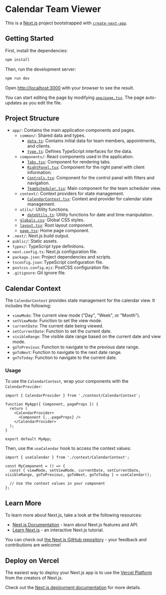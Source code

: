 # Calendar Team Viewer

This is a [Next.js](https://nextjs.org) project bootstrapped with [`create-next-app`](https://nextjs.org/docs/app/api-reference/cli/create-next-app).

## Getting Started

First, install the dependencies:

```bash
npm install
```

Then, run the development server:

```bash
npm run dev
```

Open [http://localhost:3000](http://localhost:3000) with your browser to see the result.

You can start editing the page by modifying [`app/page.tsx`](app/page.tsx). The page auto-updates as you edit the file.

## Project Structure

- `app/`: Contains the main application components and pages.
  - `common/`: Shared data and types.
    - [`data.ts`](app/common/data.ts): Contains initial data for team members, appointments, and clients.
    - [`type.ts`](app/common/type.ts): Defines TypeScript interfaces for the data.
  - `components/`: React components used in the application.
    - [`Tabs.tsx`](app/components/Tabs.tsx): Component for rendering tabs.
    - [`RightPanel.tsx`](app/components/RightPanel.tsx): Component for the right panel with client information.
    - [`Controls.tsx`](app/components/Controls.tsx): Component for the control panel with filters and navigation.
    - [`TeamScheduler.tsx`](app/components/TeamScheduler.tsx): Main component for the team scheduler view.
  - `context/`: Context providers for state management.
    - [`CalendarContext.tsx`](app/context/CalendarContext.tsx): Context and provider for calendar state management.
  - `utils/`: Utility functions.
    - [`dateUtils.ts`](app/utils/dateUtils.ts): Utility functions for date and time manipulation.
  - [`globals.css`](app/globals.css): Global CSS styles.
  - [`layout.tsx`](app/layout.tsx): Root layout component.
  - [`page.tsx`](app/page.tsx): Home page component.
- `.next/`: Next.js build output.
- `public/`: Static assets.
- `types/`: TypeScript type definitions.
- `next.config.ts`: Next.js configuration file.
- `package.json`: Project dependencies and scripts.
- `tsconfig.json`: TypeScript configuration file.
- `postcss.config.mjs`: PostCSS configuration file.
- `.gitignore`: Git ignore file.

## Calendar Context

The `CalendarContext` provides state management for the calendar view. It includes the following:

- `viewMode`: The current view mode ("Day", "Week", or "Month").
- `setViewMode`: Function to set the view mode.
- `currentDate`: The current date being viewed.
- `setCurrentDate`: Function to set the current date.
- `visibleRange`: The visible date range based on the current date and view mode.
- `goToPrevious`: Function to navigate to the previous date range.
- `goToNext`: Function to navigate to the next date range.
- `goToToday`: Function to navigate to the current date.

### Usage

To use the `CalendarContext`, wrap your components with the `CalendarProvider`:

```tsx
import { CalendarProvider } from './context/CalendarContext';

function MyApp({ Component, pageProps }) {
  return (
    <CalendarProvider>
      <Component {...pageProps} />
    </CalendarProvider>
  );
}

export default MyApp;
```

Then, use the `useCalendar` hook to access the context values:

```tsx
import { useCalendar } from './context/CalendarContext';

const MyComponent = () => {
  const { viewMode, setViewMode, currentDate, setCurrentDate, visibleRange, goToPrevious, goToNext, goToToday } = useCalendar();

  // Use the context values in your component
};
```

## Learn More

To learn more about Next.js, take a look at the following resources:

- [Next.js Documentation](https://nextjs.org/docs) - learn about Next.js features and API.
- [Learn Next.js](https://nextjs.org/learn) - an interactive Next.js tutorial.

You can check out [the Next.js GitHub repository](https://github.com/vercel/next.js) - your feedback and contributions are welcome!

## Deploy on Vercel

The easiest way to deploy your Next.js app is to use the [Vercel Platform](https://vercel.com/new?utm_medium=default-template&filter=next.js&utm_source=create-next-app&utm_campaign=create-next-app-readme) from the creators of Next.js.

Check out the [Next.js deployment documentation](https://nextjs.org/docs/app/building-your-application/deploying) for more details.
